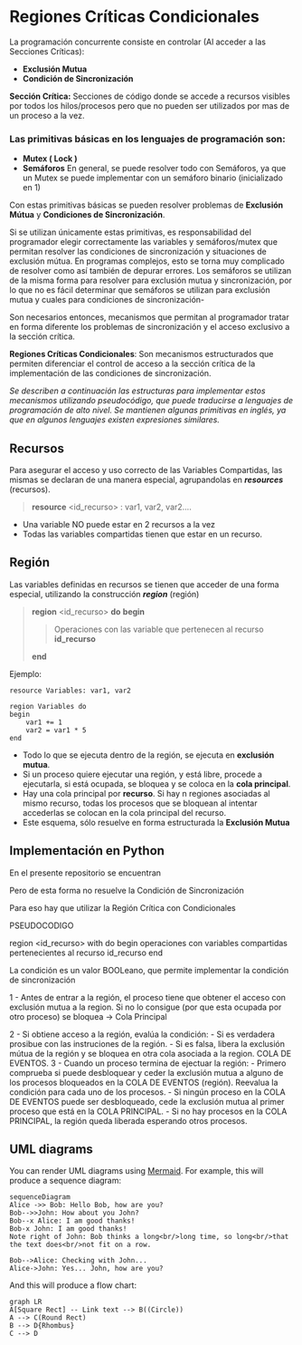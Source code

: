 # Regiones Críticas Condicionales

La programación concurrente consiste en controlar (Al acceder a las Secciones Críticas):

 - **Exclusión Mutua** 
 - **Condición de Sincronización**
 
**Sección Crítica:** Secciones de código donde se accede a recursos visibles por todos los hilos/procesos pero que no pueden ser utilizados por mas de un proceso a la vez.

### Las primitivas básicas en los lenguajes de programación son:

- **Mutex  ( Lock )**
- **Semáforos**
En general, se puede resolver todo con Semáforos, ya que un Mutex se puede implementar con un semáforo binario (inicializado en 1)

Con estas primitivas básicas se pueden resolver problemas de **Exclusión Mútua** y **Condiciones de Sincronización**.

Si se utilizan únicamente estas primitivas, es responsabilidad del programador elegir correctamente las variables y semáforos/mutex que permitan resolver las condiciones de sincronización y situaciones de exclusión mútua.
En programas complejos, esto se torna muy complicado de resolver como así también de depurar errores.
Los semáforos se utilizan de la misma forma para resolver para exclusión mutua y sincronización, por lo que no es fácil determinar que semáforos se utilizan para exclusión mutua y cuales para condiciones de sincronización-

Son necesarios entonces, mecanismos que permitan al programador tratar en forma diferente los problemas de sincronización y el acceso exclusivo a la sección crítica.

**Regiones Críticas Condicionales**:  Son mecanismos estructurados que permiten diferenciar el control de acceso a la sección crítica de la implementación de las condiciones de sincronización.

*Se describen a continuación las estructuras para implementar estos mecanismos utilizando pseudocódigo, que puede traducirse a lenguajes de programación de alto nivel. Se mantienen algunas primitivas en inglés, ya que en algunos lenguajes existen expresiones similares.*

## Recursos

Para asegurar el acceso y uso correcto de las Variables Compartidas, las mismas se declaran de una manera especial, agrupandolas en ***resources*** (recursos).

> **resource** <id_recurso> : var1, var2, var2....

 - Una variable NO puede estar en 2 recursos a la vez
 - Todas las variables compartidas tienen que estar en un recurso.

## Región
Las variables definidas en recursos se tienen que acceder de una forma especial, utilizando la construcción ***region*** (región) 

> **region** <id_recurso> **do** 
> **begin**
> 
> >Operaciones con las variable que pertenecen al recurso **id_recurso** 
> 
> **end**

Ejemplo:

    resource Variables: var1, var2
    
    region Variables do
    begin
    	var1 += 1	
    	var2 = var1 * 5
    end

 - Todo lo que se ejecuta dentro de la región, se ejecuta en **exclusión mutua**.
 - Si un proceso quiere ejecutar una región, y está libre, procede a ejecutarla, si está ocupada, se bloquea y se coloca en la **cola principal**.
 - Hay una cola principal por **recurso**. Si hay n regiones asociadas al mismo recurso, todas los procesos que se bloquean al intentar accederlas se colocan en la cola principal del recurso.
 - Este esquema, sólo resuelve en forma estructurada la **Exclusión Mutua**

## Implementación en Python

En el presente repositorio se encuentran 


Pero de esta forma no resuelve la Condición de Sincronización

Para eso hay que utilizar la Región Crítica con Condicionales


PSEUDOCODIGO

region <id_recurso> with <condicion> do
begin
	operaciones con variables compartidas pertenecientes al recurso id_recurso
end

La condición es un valor BOOLeano, que permite implementar la condición de sincronización

1 - Antes de entrar a la región, el proceso tiene que obtener el acceso con exclusión mutua a la region.
	Si no lo consigue (por que esta ocupada por otro proceso) se bloquea -> Cola Principal

2 - Si obtiene acceso a la región, evalúa la condición:
	- Si es verdadera prosibue con las instruciones de la región.
	- Si es falsa, libera la exclusión mútua de la región y se bloquea en otra cola asociada a la region. COLA DE EVENTOS.
3 - Cuando un proceso termina de ejectuar la región:
	- Primero comprueba si puede desbloquear y ceder la exclusión mutua a alguno de los procesos bloqueados en la COLA DE EVENTOS (región). Reevalua la condición para cada uno de los procesos.
	- Si ningún proceso en la COLA DE EVENTOS puede ser desbloqueado, cede la exclusión mutua al primer proceso que está en la COLA PRINCIPAL.
	- Si no hay procesos en la COLA PRINCIPAL, la región queda liberada esperando otros procesos.

## UML diagrams

You can render UML diagrams using [Mermaid](https://mermaidjs.github.io/). For example, this will produce a sequence diagram:

```mermaid
sequenceDiagram
Alice ->> Bob: Hello Bob, how are you?
Bob-->>John: How about you John?
Bob--x Alice: I am good thanks!
Bob-x John: I am good thanks!
Note right of John: Bob thinks a long<br/>long time, so long<br/>that the text does<br/>not fit on a row.

Bob-->Alice: Checking with John...
Alice->John: Yes... John, how are you?
```

And this will produce a flow chart:

```mermaid
graph LR
A[Square Rect] -- Link text --> B((Circle))
A --> C(Round Rect)
B --> D{Rhombus}
C --> D
```
